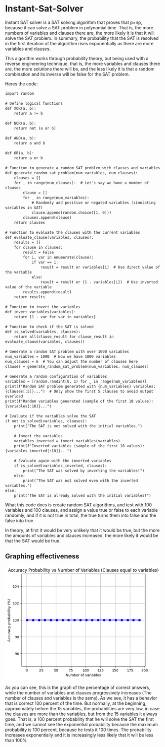 # Instant-Sat-Solver
Instant SAT solver is a SAT solving algorithm that proves that p=np, because it can solve a SAT problem in polynomial time. That is, the more numbers of variables and clauses there are, the more likely it is that it will solve the SAT problem. In summary, the probability that the SAT is resolved in the first iteration of the algorithm rises exponentially as there are more variables and clauses.

This algorithm works through probability theory, but being used with a reverse engineering technique, that is, the more variables and clauses there are, the more solutions there will be, and the less likely it is that a random combination and its inverse will be false for the SAT problem.

Heres the code:
```
import random

# Define logical functions
def XOR(a, b):
    return a != b

def NOR(a, b):
    return not (a or b)

def AND(a, b):
    return a and b

def OR(a, b):
    return a or b

# Function to generate a random SAT problem with clauses and variables
def generate_random_sat_problem(num_variables, num_clauses):
    clauses = []
    for _ in range(num_clauses):  # Let's say we have a number of clauses
        clause = []
        for _ in range(num_variables):
            # Randomly add positive or negated variables (simulating variables in SAT)
            clause.append(random.choice([1, 0]))
        clauses.append(clause)
    return clauses

# Function to evaluate the clauses with the current variables
def evaluate_clause(variables, clauses):
    results = []
    for clause in clauses:
        result = False
        for i, var in enumerate(clause):
            if var == 1:
                result = result or variables[i]  # Use direct value of the variable
            else:
                result = result or (1 - variables[i])  # Use inverted value of the variable
        results.append(result)
    return results

# Function to invert the variables
def invert_variables(variables):
    return [1 - var for var in variables]

# Function to check if the SAT is solved
def is_solved(variables, clauses):
    return all(clause_result for clause_result in evaluate_clause(variables, clauses))

# Generate a random SAT problem with over 1000 variables
num_variables = 1000  # Now we have 1000 variables
num_clauses = 6  # You can adjust the number of clauses here
clauses = generate_random_sat_problem(num_variables, num_clauses)

# Generate a random configuration of variables
variables = [random.randint(0, 1) for _ in range(num_variables)]
print(f"Random SAT problem generated with {num_variables} variables: {clauses[:5]}...")  # Only show the first 5 clauses to avoid output overload
print(f"Random variables generated (sample of the first 10 values): {variables[:10]}...")

# Evaluate if the variables solve the SAT
if not is_solved(variables, clauses):
    print("The SAT is not solved with the initial variables.")
    
    # Invert the variables
    variables_inverted = invert_variables(variables)
    print(f"Inverted variables (sample of the first 10 values): {variables_inverted[:10]}...")
    
    # Evaluate again with the inverted variables
    if is_solved(variables_inverted, clauses):
        print("The SAT was solved by inverting the variables!")
    else:
        print("The SAT was not solved even with the inverted variables.")
else:
    print("The SAT is already solved with the initial variables!")
```
What this code does is create random SAT algorithms, and test with 100 variables and 100 clauses, and assign a value true or false to each variable randomly, and if it is not true in total, the true turns them into false and the false into true.

In theory, at first it would be very unlikely that it would be true, but the more the amounts of variables and clauses increased, the more likely it would be that the SAT would be true.

## Graphing effectiveness
![](Variables%20equal%20to%20Clauses.png)

As you can see, this is the graph of the percentage of correct answers, while the number of variables and clauses progressively increases (The number of clauses and variables is the same). As we see, it has a behavior that is correct 100 percent of the time. But normally, at the beginning, approximately before the 15 variables, the probabilities are very low, in case the clauses are more than the variables, but from the 15 variables it always goes. That is, a 100 percent probability that he will solve the SAT the first time, and we cannot see the exponential probability because the maximum probability is 100 percent, because he tests it 100 times. The probability increases exponentially and it is increasingly less likely that it will be less than 100%


